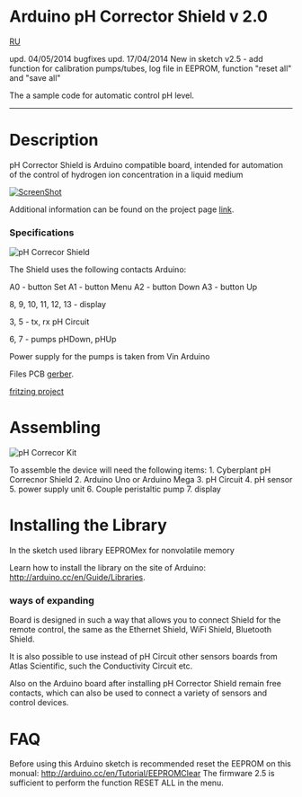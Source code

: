 # Arduino pH Corrector Shield v 2.0
[RU](https://github.com/cyberplantru/Arduino-pH-Corrector-Shield-v2.0)

upd. 04/05/2014 bugfixes
upd. 17/04/2014 New in sketch v2.5 - add function for calibration pumps/tubes, log file in EEPROM, function "reset all" and "save all"


The a sample code for automatic control pH level.
__________

# Description


pH Corrector Shield is Arduino compatible board,
intended for automation of the control of hydrogen ion concentration in a liquid medium

[![ScreenShot](https://raw.github.com/GabLeRoux/WebMole/master/ressources/WebMole_Youtube_Video.png)](http://www.youtube.com/watch?v=vZGudOGjutk)

Additional information can be found on the project page [link](http://www.cyberplant.info).

### Specifications

![pH Correcor Shield](http://cyberplant.ru/modules/blogwp/wordpress/wp-content/uploads/2014/01/pH_Corrector_Shield_400.jpg)

The Shield uses the following contacts Arduino:

A0 - button Set
A1 - button Menu
A2 - button Down
A3 - button Up

8, 9, 10, 11, 12, 13 - display

3, 5 - tx, rx pH Circuit

6, 7 - pumps pHDown, pHUp

Power supply for the pumps is taken from Vin Arduino

Files PCB [gerber](http://cyberplant.ru/modules/blogwp/wordpress/wp-content/uploads/2014/01/pH_Shield_2.5.zip).

[fritzing project](http://fritzing.org/projects/ph-corrector-shield-v20)

# Assembling

![pH Correcor Kit](http://cyberplant.ru/modules/blogwp/wordpress/wp-content/uploads/2014/01/pH_kit_1_400.jpg)

To assemble the device will need the following items:
	1. Cyberplant pH Correcnor Shield
	2. Arduino Uno or Arduino Mega 
	3. pH Circuit
	4. pH sensor
	5. power supply unit 
	6. Couple peristaltic pump
	7. display



# Installing the Library

In the sketch used library EEPROMex
for nonvolatile memory 

Learn how to install the library on the site of Arduino: <http://arduino.cc/en/Guide/Libraries>.


### ways of expanding

Board is designed in such a way that allows you to connect 
Shield for the remote control, the same as the Ethernet Shield, 
WiFi Shield, Bluetooth Shield.

It is also possible to use instead of pH Circuit other sensors boards from Atlas Scientific, such the Conductivity Circuit etc. 

Also on the Arduino board after installing pH Corrector Shield remain free contacts, which can also be used to connect a variety of sensors and control devices.

# FAQ

Before using this Arduino sketch is recommended 
reset the EEPROM on this monual: <http://arduino.cc/en/Tutorial/EEPROMClear>
The firmware 2.5 is sufficient to perform the function RESET ALL in the menu.